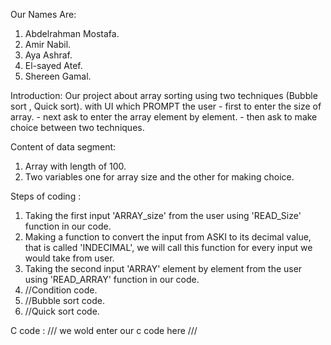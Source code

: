 Our Names Are:

  1. Abdelrahman Mostafa.
  2. Amir Nabil.
  3. Aya Ashraf.
  4. El-sayed Atef.
  5. Shereen Gamal.

Introduction:
  Our project about array sorting using two techniques (Bubble sort , Quick sort).
  with UI which PROMPT the user 
    - first to enter the size of array.
    - next ask to enter the array element by element.
    - then ask to make choice between two techniques.
    
Content of data segment:
  1. Array with length of 100.
  2. Two variables one for array size and the other for making choice.
    
Steps of  coding :
  1. Taking the first input 'ARRAY_size' from the user using 'READ_Size' function in our code.
  2. Making a function to convert the input from ASKI to its decimal value, that is called 'INDECIMAL', we will call this function for every input we would take from user.
  3. Taking the second input 'ARRAY' element by element from the user using 'READ_ARRAY' function in our code.
  4. //Condition code.
  6. //Bubble sort code.
  7. //Quick sort code.
  
C code :
  /// we wold enter our c code here ///
  
  
  
  
  
  

